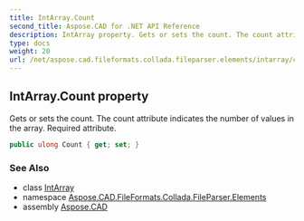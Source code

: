 ```yaml
---
title: IntArray.Count
second_title: Aspose.CAD for .NET API Reference
description: IntArray property. Gets or sets the count. The count attribute indicates the number of values in the array. Required attribute
type: docs
weight: 20
url: /net/aspose.cad.fileformats.collada.fileparser.elements/intarray/count/
---
```

## IntArray.Count property

Gets or sets the count. The count attribute indicates the number of values in the array. Required attribute.

```csharp
public ulong Count { get; set; }
```

### See Also

* class [IntArray](../)
* namespace [Aspose.CAD.FileFormats.Collada.FileParser.Elements](../../intarray/)
* assembly [Aspose.CAD](../../../)


